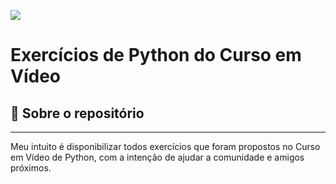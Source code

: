 ![](https://www.cursoemvideo.com/wp-content/uploads/2019/08/cursoemvideo-logo.png)
# Exercícios de Python do Curso em Vídeo
 
## 📁 Sobre o repositório
---
Meu intuito é disponibilizar todos exercícios que foram propostos no Curso em Vídeo de Python, com a intenção de ajudar a comunidade e amigos próximos.